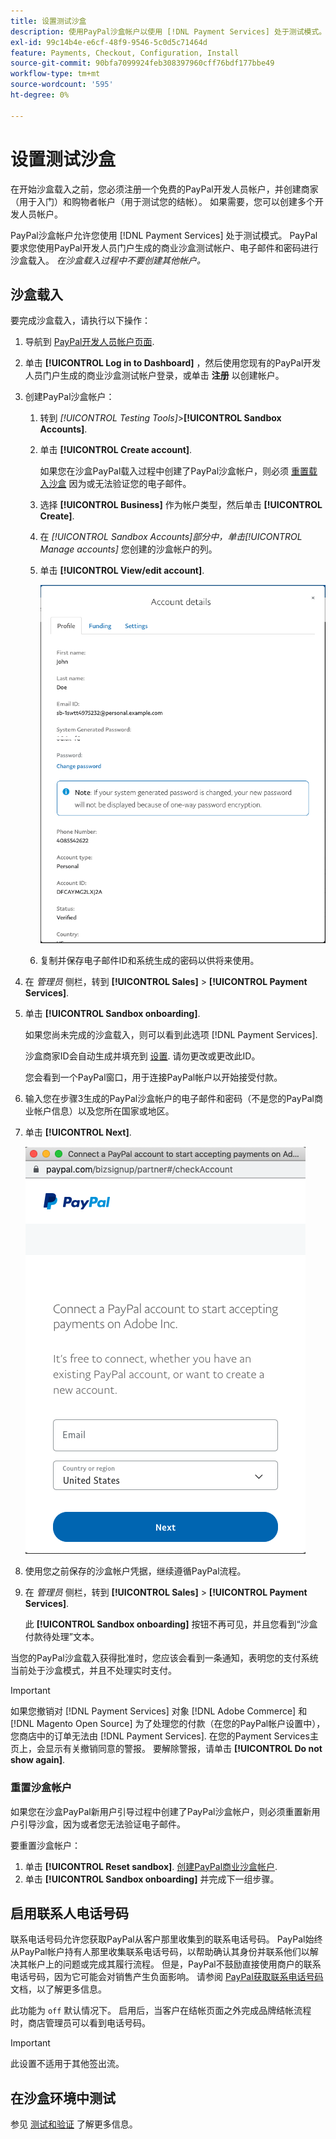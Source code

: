 ```yaml
---
title: 设置测试沙盒
description: 使用PayPal沙盒帐户以使用 [!DNL Payment Services] 处于测试模式。
exl-id: 99c14b4e-e6cf-48f9-9546-5c0d5c71464d
feature: Payments, Checkout, Configuration, Install
source-git-commit: 90bfa7099924feb308397960cff76bdf177bbe49
workflow-type: tm+mt
source-wordcount: '595'
ht-degree: 0%

---
```


# 设置测试沙盒

在开始沙盒载入之前，您必须注册一个免费的PayPal开发人员帐户，并创建商家（用于入门）和购物者帐户（用于测试您的结帐）。 如果需要，您可以创建多个开发人员帐户。

PayPal沙盒帐户允许您使用 [!DNL Payment Services] 处于测试模式。 PayPal要求您使用PayPal开发人员门户生成的商业沙盒测试帐户、电子邮件和密码进行沙盒载入。 *在沙盒载入过程中不要创建其他帐户。*

## 沙盒载入

要完成沙盒载入，请执行以下操作：

1. 导航到 [PayPal开发人员帐户页面](https://developer.paypal.com/developer/accounts/).
1. 单击 **[!UICONTROL Log in to Dashboard]** ，然后使用您现有的PayPal开发人员门户生成的商业沙盒测试帐户登录，或单击 **注册** 以创建帐户。
1. 创建PayPal沙盒帐户：
   1. 转到 _[!UICONTROL Testing Tools]_>**[!UICONTROL Sandbox Accounts]**.
   1. 单击 **[!UICONTROL Create account]**.

      如果您在沙盒PayPal载入过程中创建了PayPal沙盒帐户，则必须 [重置载入沙盒](#reset-your-sandbox-account) 因为或无法验证您的电子邮件。

   1. 选择 **[!UICONTROL Business]** 作为帐户类型，然后单击 **[!UICONTROL Create]**.
   1. 在 _[!UICONTROL Sandbox Accounts]_部分中，单击_[!UICONTROL Manage accounts]_ 您创建的沙盒帐户的列。
   1. 单击 **[!UICONTROL View/edit account]**.

      ![PayPal — 查看/编辑沙盒帐户](assets/onboarding-viewedit-sandbox.png)

   1. 复制并保存电子邮件ID和系统生成的密码以供将来使用。

1. 在 _管理员_ 侧栏，转到 **[!UICONTROL Sales]** > **[!UICONTROL Payment Services]**.
1. 单击 **[!UICONTROL Sandbox onboarding]**.

   如果您尚未完成的沙盒载入，则可以看到此选项 [!DNL Payment Services].

   沙盒商家ID会自动生成并填充到 [设置](settings.md). 请勿更改或更改此ID。

   您会看到一个PayPal窗口，用于连接PayPal帐户以开始接受付款。

1. 输入您在步骤3生成的PayPal沙盒帐户的电子邮件和密码（不是您的PayPal商业帐户信息）以及您所在国家或地区。
1. 单击 **[!UICONTROL Next]**.

   ![PayPal — 连接PayPal帐户以进行支付](assets/paypal-connectacct.png)

1. 使用您之前保存的沙盒帐户凭据，继续遵循PayPal流程。
1. 在 _管理员_ 侧栏，转到 **[!UICONTROL Sales]** > **[!UICONTROL Payment Services]**.

   此 **[!UICONTROL Sandbox onboarding]** 按钮不再可见，并且您看到“沙盒付款待处理”文本。

当您的PayPal沙盒载入获得批准时，您应该会看到一条通知，表明您的支付系统当前处于沙盒模式，并且不处理实时支付。

>[!IMPORTANT]
>
>如果您撤销对 [!DNL Payment Services] 对象 [!DNL Adobe Commerce] 和 [!DNL Magento Open Source] 为了处理您的付款（在您的PayPal帐户设置中），您商店中的订单无法由 [!DNL Payment Services]. 在您的Payment Services主页上，会显示有关撤销同意的警报。 要解除警报，请单击 **[!UICONTROL Do not show again]**.

### 重置沙盒帐户

如果您在沙盒PayPal新用户引导过程中创建了PayPal沙盒帐户，则必须重置新用户引导沙盒，因为或者您无法验证电子邮件。

要重置沙盒帐户：

1. 单击 **[!UICONTROL Reset sandbox]**. [创建PayPal商业沙盒帐户](https://developer.paypal.com/docs/api-basics/sandbox/accounts/#create-a-business-sandbox-account).
1. 单击 **[!UICONTROL Sandbox onboarding]** 并完成下一组步骤。

## 启用联系人电话号码

联系电话号码允许您获取PayPal从客户那里收集到的联系电话号码。 PayPal始终从PayPal帐户持有人那里收集联系电话号码，以帮助确认其身份并联系他们以解决其帐户上的问题或完成其履行流程。 但是，PayPal不鼓励直接使用商户的联系电话号码，因为它可能会对销售产生负面影响。 请参阅 [PayPal获取联系电话号码](https://developer.paypal.com/docs/admin/checkout-settings/#get-contact-telephone-numbers) 文档，以了解更多信息。

此功能为 `off` 默认情况下。 启用后，当客户在结帐页面之外完成品牌结帐流程时，商店管理员可以看到电话号码。

>[!IMPORTANT]
>
>此设置不适用于其他签出流。

## 在沙盒环境中测试

参见 [测试和验证](test-validate.md) 了解更多信息。
